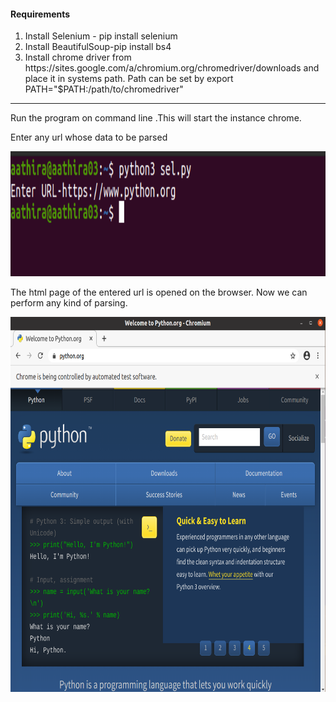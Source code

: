 <h4>Requirements</h4>
<ol>
<li>Install Selenium - pip install selenium
<li>Install BeautifulSoup-pip install bs4
<li>Install chrome driver from 
https://sites.google.com/a/chromium.org/chromedriver/downloads and place it in systems path.
Path can be set by export PATH="$PATH:/path/to/chromedriver"
</ol>
<hr>
<p> Run the program on command line .This will start the instance chrome.</p>
 <p> Enter any url whose data to be parsed</p>
<img src="cli.png" width=800 height=200>
<p>The html page of the entered url is opened on the browser. Now we can perform any kind of parsing.</p>
<img src="samp.png" width=700 height=600>


